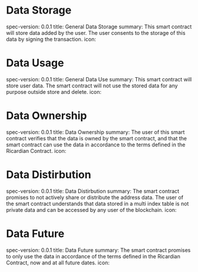 ## <h1 class="clause">Data Storage</h1>

spec-version: 0.0.1
title: General Data Storage
summary: This smart contract will store data added by the user. The user consents to the storage of this data by signing the transaction.
icon:

## <h1 class="clause">Data Usage</h1>

spec-version: 0.0.1
title: General Data Use
summary: This smart contract will store user data. The smart contract will not use the stored data for any purpose outside store and delete.
icon:

## <h1 class="clause">Data Ownership</h1>

spec-version: 0.0.1
title: Data Ownership
summary: The user of this smart contract verifies that the data is owned by the smart contract, and that the smart contract can use the data in accordance to the terms defined in the Ricardian Contract.
icon:

## <h1 class="clause">Data Distirbution</h1>

spec-version: 0.0.1
title: Data Distirbution
summary: The smart contract promises to not actively share or distribute the address data. The user of the smart contract understands that data stored in a multi index table is not private data and can be accessed by any user of the blockchain.
icon:

## <h1 class="clause">Data Future</h1>

spec-version: 0.0.1
title: Data Future
summary: The smart contract promises to only use the data in accordance of the terms defined in the Ricardian Contract, now and at all future dates.
icon:
